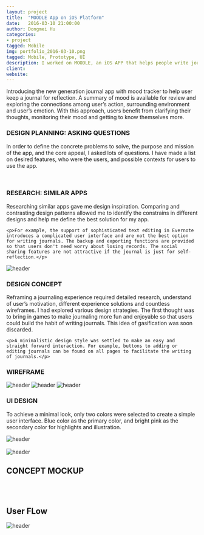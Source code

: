 ```yaml
---
layout: project
title:  "MOODLE App on iOS Platform"
date:   2016-03-10 21:00:00
author: Dongmei Hu
categories:
- project
tagged: Mobile
img: portfolio_2016-03-10.png
tagged: Mobile, Prototype, UI
description: I worked on MOODLE, an iOS APP that helps people write journal and keep track of their moods, mainly as a project to gain a better understanding of mobile app design and iOS design guidelines.
client: 
website: 
---
```


Introducing the new generation journal app with mood tracker to help user keep a journal for reflection. A summary of mood is available for review and exploring the connections among user’s action, surrounding environment and user’s emotion. With this approach, users benefit from clarifying their thoughts, monitoring their mood and getting to know themselves more. 

<div class = "heading-block">
	<h3> DESIGN PLANNING: ASKING QUESTIONS </h3>
</div>

<div class="topmargin-sm bottommargin">
	<p>In order to define the concrete problems to solve, the purpose and mission of the app, and the core appeal, I asked lots of questions. I have made a list on desired features, who were the users, and possible contexts for users to use the app.</p>
</div>

<div class="row bottommargin">
	<div class="img_row">
		<img class="col-xs-12 col-sm-6 col-md-4" src="{{ site.baseurl }}/assets/img/project/2016-03-10/question1.jpg" alt="" title="Listed All Contents"/>
		<img class="col-xs-12 col-sm-6 col-md-4" src="{{ site.baseurl }}/assets/img/project/2016-03-10/question2.jpg" alt="" title="Listed All Contents"/>
		<img class="col-xs-12 col-sm-6 col-md-4" src="{{ site.baseurl }}/assets/img/project/2016-03-10/question3.jpg" alt="" title="Listed All Contents"/>
	</div>
</div>


<div class = "heading-block">
	<h3> RESEARCH: SIMILAR APPS </h3>
</div>

<div class="topmargin-sm bottommargin">
	<p>Researching similar apps gave me design inspiration. Comparing and contrasting design patterns allowed me to identify the constrains in different designs and help me define the best solution for my app.</p>

	<p>For example, the support of sophisticated text editing in Evernote introduces a complicated user interface and are not the best option for writing journals. The backup and exporting functions are provided so that users don't need worry about losing records. The social sharing features are not attractive if the journal is just for self-reflection.</p>
</div>

<img class="center-img topmargin bottommargin-lg" src="{{ site.baseurl }}/assets/img/project/2016-03-10/research-app.jpg" alt="header" title="Research Similar APPs">


<div class = "heading-block">
	<h3> DESIGN CONCEPT </h3>
</div>

<div class="topmargin-sm bottommargin">
	<p>Reframing a journaling experience required detailed research, understand of user’s motivation, different experience solutions and countless wireframes. I had explored various design strategies. The first thought was to bring in games to make journaling more fun and enjoyable so that users could build the habit of writing journals. This idea of gasification was soon discarded. </p>

	<p>A minimalistic design style was settled to make an easy and straight forward interaction. For example, buttons to adding or editing journals can be found on all pages to facilitate the writing of journals.</p>
</div>


<div class = "heading-block">
	<h3> WIREFRAME  </h3>
</div>

<div class="row bottommargin">
	<div class="img_row">
		<img class="center-img topmargin bottommargin-lg" src="{{ site.baseurl }}/assets/img/project/2016-03-10/sketch1.jpg" alt="header" title="Sketches for wireframing">
		<img class="center-img topmargin bottommargin-lg" src="{{ site.baseurl }}/assets/img/project/2016-03-10/sketch2.jpg" alt="header" title="Sketches for wireframing">
		<img class="center-img topmargin bottommargin-lg" src="{{ site.baseurl }}/assets/img/project/2016-03-10/sketch3.jpg" alt="header" title="Sketches for wireframing">
	</div>
</div>



<div class = "heading-block">
	<h3> UI DESIGN </h3>
</div>

<div class="topmargin-sm bottommargin">
	<p>To achieve a minimal look, only two colors were selected to create a simple user interface. Blue color as the primary color, and bright pink as the secondary color for highlights and illustration.</p>
</div>

<img class="center-img topmargin bottommargin-lg" src="{{ site.baseurl }}/assets/img/project/2016-03-10/Color-scheme.jpg" alt="header" title="Color Scheme">

<div class="row bottommargin">
	<div class="img_row">
		<img class="col-xs-12 col-sm-6 col-md-6" src="{{ site.baseurl }}/assets/img/project/2016-03-10/logo1.jpg" alt="" title="Logo sketches"/>
		<img class="col-xs-12 col-sm-6 col-md-6" src="{{ site.baseurl }}/assets/img/project/2016-03-10/logo2.jpg" alt="" title="Logo sketches"/>
	</div>
</div>
<img class="center-img topmargin bottommargin-lg" src="{{ site.baseurl }}/assets/img/project/2016-03-10/Logo-design.jpg" alt="header" title="Logo Design">


<h2> CONCEPT MOCKUP </h2>
<div class="row bottommargin">
	<div class="img_row">
		<img class="col-xs-12 col-sm-6 col-md-4" src="{{ site.baseurl }}/assets/img/project/2016-03-10/launch.jpg" alt="" title="Concept Mockups"/>
		<img class="col-xs-12 col-sm-6 col-md-4" src="{{ site.baseurl }}/assets/img/project/2016-03-10/Login-UI.jpg" alt="" title="Concept Mockups"/>
		<img class="col-xs-12 col-sm-6 col-md-4" src="{{ site.baseurl }}/assets/img/project/2016-03-10/Timeline.jpg" alt="" title="Concept Mockups"/>
	</div>
</div>

<div class="row bottommargin">
	<div class="img_row">
		<img class="col-xs-12 col-sm-6 col-md-4" src="{{ site.baseurl }}/assets/img/project/2016-03-10/View-Journal.jpg" alt="" title="Concept Mockups"/>
		<img class="col-xs-12 col-sm-6 col-md-4" src="{{ site.baseurl }}/assets/img/project/2016-03-10/Menu.jpg" alt="" title="Concept Mockups"/>
		<img class="col-xs-12 col-sm-6 col-md-4" src="{{ site.baseurl }}/assets/img/project/2016-03-10/Mood-Statistics-Mood.jpg" alt="" title="Concept Mockups"/>
	</div>
</div>

<h2> User FLow </h2>
<img class="center-img topmargin bottommargin-lg" src="{{ site.baseurl }}/assets/img/project/2016-03-10/User-Flow.jpg" alt="header" title="User Flow">

